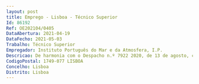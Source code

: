 ```yaml
--- 
layout: post
title: Emprego - Lisboa - Técnico Superior
Id: 86192
Ref: OE202104/0405
DataAbertura: 2021-04-19
DataFecho: 2021-05-03
Trabalho: Técnico Superior
Empregador: Instituto Português do Mar e da Atmosfera, I.P.
Descricao: De harmonia com o Despacho n.º 7922 2020, de 13 de agosto, compete ao  Núcleo de Planeamento e Gestão de Infraestruturas, designado por NPGI, na dependência direta do Conselho Diretivo  a)Gerir o património edificado b)Planear o desenvolvimento das infraestruturas físicas c)Coordenar a execução dos projetos de desenvolvimento infraestrutural d)Assegurar a manutenção dos edifícios e instalações técnicas e)Assegurar a manutenção e operação dos equipamentos básicos f)Assegurar a segurança física das instalações g)Assegurar a gestão das viaturas necessárias à operação técnica e científica.A equipa afeta ao NGPI , visa prosseguir as atribuições que lhe estão cometidas, bem como responder às solicitações que advém da gestão corrente das infraestruturas, nomeadamente na resposta aos pedidos internos, acompanhamento de obras em curso, resolução de pequenas avarias, assegurar as obrigações legais do Instituto no que respeita à gestão do património, entre outras.
CodigoPostal: 1749-077 LISBOA
Concelho: Lisboa
Distrito: Lisboa
--- 
```

